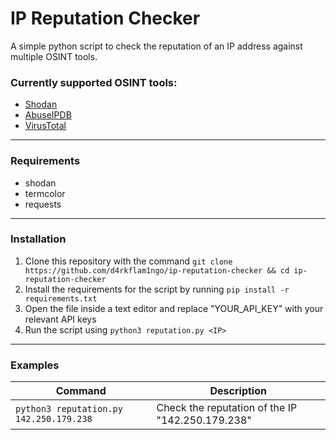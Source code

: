 # IP Reputation Checker

A simple python script to check the reputation of an IP address against multiple OSINT tools.

### Currently supported OSINT tools: 
* [Shodan](https://www.shodan.io/)
* [AbuseIPDB](https://www.abuseipdb.com/)
* [VirusTotal](https://www.virustotal.com/)

---

### Requirements
* shodan
* termcolor
* requests

---

### Installation
1. Clone this repository with the command `git clone https://github.com/d4rkflam1ngo/ip-reputation-checker && cd ip-reputation-checker`
2. Install the requirements for the script by running `pip install -r requirements.txt`
3. Open the file inside a text editor and replace "YOUR_API_KEY" with your relevant API keys
4. Run the script using `python3 reputation.py <IP>`

---

### Examples
| Command | Description |
| ----------- | ----------- |
| `python3 reputation.py 142.250.179.238`| Check the reputation of the IP "142.250.179.238" |
